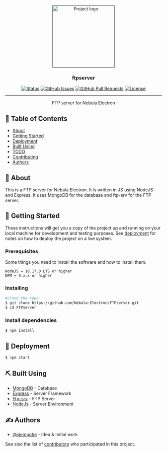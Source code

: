 <p align="center">
  <a href="" rel="noopener">
   <img width=200px height=200px src="https://avatars.githubusercontent.com/u/138317884" alt="Project logo"></a>
</p>

<h3 align="center">ftpserver</h3>

<div align="center">

[![Status](https://img.shields.io/badge/status-active-success.svg)]()
[![GitHub Issues](https://img.shields.io/github/issues/Nebula-Electron/FTPserver.svg)](https://github.com/Nebula-Electron/FTPserver/issues)
[![GitHub Pull Requests](https://img.shields.io/github/issues-pr/Nebula-Electron/FTPserver.svg)](https://github.com/Nebula-Electron/FTPserver/pulls)
[![License](https://img.shields.io/badge/license-MIT-blue.svg)](/LICENSE)

</div>

---

<p align="center"> FTP server for Nebula Electron
    <br> 
</p>

## 📝 Table of Contents

- [About](#about)
- [Getting Started](#getting_started)
- [Deployment](#deployment)
- [Built Using](#built_using)
- [TODO](../TODO.md)
- [Contributing](../CONTRIBUTING.md)
- [Authors](#authors)

## 🧐 About <a name = "about"></a>

This is a FTP server for Nebula Electron. It is written in JS using NodeJS and Express. It uses MongoDB for the database and ftp-srv for the FTP server.

## 🏁 Getting Started <a name = "getting_started"></a>

These instructions will get you a copy of the project up and running on your local machine for development and testing purposes. See [deployment](#deployment) for notes on how to deploy the project on a live system.

### Prerequisites

Some things you need to install the software and how to install them.

```
NodeJS = 18.17.0 LTS or higher
NPM = 9.x.x or higher
```

### Installing
```bash
#clone the repo
$ git clone https://github.com/Nebula-Electron/FTPserver.git
$ cd FTPserver
``````
### Install dependencies

```bash
$ npm install
```

## 🚀 Deployment <a name = "deployment"></a>

```bash
$ npm start
```

## ⛏️ Built Using <a name = "built_using"></a>

- [MongoDB](https://www.mongodb.com/) - Database
- [Express](https://expressjs.com/) - Server Framework
- [Ftp-srv](https://www.npmjs.com/package/ftp-srv) - FTP Server
- [NodeJs](https://nodejs.org/en/) - Server Environment

## ✍️ Authors <a name = "authors"></a>

- [@sjempotje](https://github.com/kylelobo) - Idea & Initial work

See also the list of [contributors](https://github.com/Nebula-Electron/FTPserver/contributors)
 who participated in this project.
